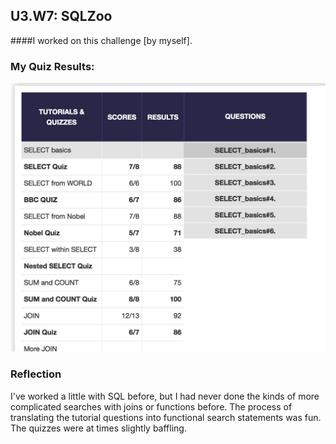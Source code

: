## U3.W7: SQLZoo

####I worked on this challenge [by myself].



### My Quiz Results:
<!-- Include the link to your image (saved in the imgs folder) to display it inline. -->
<img src="../imgs/sqlzooquiz.jpg">





### Reflection
I've worked a little with SQL before, but I had never done the kinds of more complicated searches with joins or functions before. The process of translating the tutorial questions 
into functional search statements was fun. The quizzes were at times slightly baffling. 